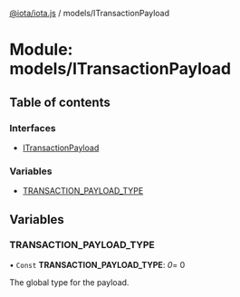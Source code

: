 [@iota/iota.js](../README.md) / models/ITransactionPayload

# Module: models/ITransactionPayload

## Table of contents

### Interfaces

- [ITransactionPayload](../interfaces/models_itransactionpayload.itransactionpayload.md)

### Variables

- [TRANSACTION\_PAYLOAD\_TYPE](models_itransactionpayload.md#transaction_payload_type)

## Variables

### TRANSACTION\_PAYLOAD\_TYPE

• `Const` **TRANSACTION\_PAYLOAD\_TYPE**: *0*= 0

The global type for the payload.
